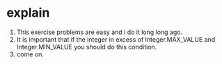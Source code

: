 # explain

1. This exercise problems are easy and i do it long long ago.
2. It is important that if the integer in excess of Integer.MAX_VALUE and Integer.MIN_VALUE you should do this
   condition.
3. come on.
